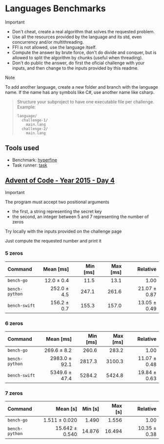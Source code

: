 # Languages Benchmarks

> [!IMPORTANT]
> - Don't cheat, create a real algorithm that solves the requested problem.
> - Use all the resources provided by the language and its std, even concurrency and/or multithreading.
> - FFI is not allowed, use the language itself.
> - Compute the answer by brute force, don't do divide and conquer, but is allowed to split the algorithm by chunks (useful when threading).
> - Don't do public the answer, do first the oficial challenge with your inputs, and then change to the inputs provided by this readme.

> [!NOTE]
> To add another language, create a new folder and branch with the language name. If the name has any symbols like C#, use another name like csharp.

> Structure your subproject to have one executable file per challenge. Example:
> ```
> language/
>   challenge-1/
>     main.lang
>   challenge-2/
>     main.lang
> ```

## Tools used

- Benchmark: [hyperfine](https://github.com/sharkdp/hyperfine)
- Task runner: [task](https://taskfile.dev/)

## [Advent of Code - Year 2015 - Day 4](https://adventofcode.com/2015/day/4)

> [!IMPORTANT]
> The program must accept two positional arguments
> - the first, a string representing the secret key
> - the second, an integer between 5 and 7 representing the number of zeros
>
> Try locally with the inputs provided on the challenge page
>
> Just compute the requested number and print it

### 5 zeros

| Command | Mean [ms] | Min [ms] | Max [ms] | Relative |
|:---|---:|---:|---:|---:|
| `bench-go` | 12.0 ± 0.4 | 11.5 | 13.1 | 1.00 |
| `bench-python` | 252.0 ± 4.5 | 247.1 | 261.6 | 21.07 ± 0.87 |
| `bench-swift` | 156.2 ± 0.7 | 155.3 | 157.0 | 13.05 ± 0.49 |

### 6 zeros

| Command | Mean [ms] | Min [ms] | Max [ms] | Relative |
|:---|---:|---:|---:|---:|
| `bench-go` | 269.6 ± 8.2 | 260.6 | 283.2 | 1.00 |
| `bench-python` | 2983.0 ± 92.1 | 2817.3 | 3100.3 | 11.07 ± 0.48 |
| `bench-swift` | 5349.6 ± 47.4 | 5284.2 | 5424.8 | 19.84 ± 0.63 |

### 7 zeros

| Command | Mean [s] | Min [s] | Max [s] | Relative |
|:---|---:|---:|---:|---:|
| `bench-go` | 1.511 ± 0.020 | 1.490 | 1.556 | 1.00 |
| `bench-python` | 15.642 ± 0.540 | 14.876 | 16.494 | 10.35 ± 0.38 |
